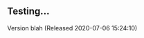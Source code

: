 ## Testing...

Version blah (<span actions:bind='release-date'>Released 2020-07-06 15:24:10</span>)
